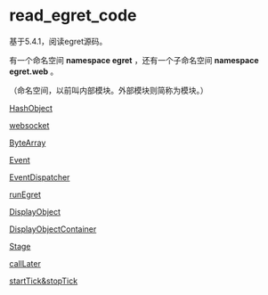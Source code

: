 # read_egret_code

基于5.4.1，阅读egret源码。

有一个命名空间 **namespace egret** ，还有一个子命名空间 **namespace egret.web** 。

（命名空间，以前叫内部模块。外部模块则简称为模块。）

[HashObject](./md/HashObject.md)

[websocket](./md/websocket.md)

[ByteArray](./md/ByteArray.md)

[Event](./md/Event.md)

[EventDispatcher](./md/EventDispatcher.md)

[runEgret](./md/runEgret.md)

[DisplayObject](./md/DisplayObject.md)

[DisplayObjectContainer](./md/DisplayObjectContainer.md)

[Stage](./md/Stage.md)

[callLater](./md/callLater.md)

[startTick&stopTick](./md/startTick&stopTick.md)

